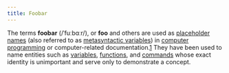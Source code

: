 ```yaml
---
title: Foobar
---
```


The terms **foobar** (/ˈfuːbɑːr/), or **foo** and others are used as [placeholder names] (also referred to as [metasyntactic variables]) in [computer programming] or computer-related documentation.[1] They have been used to name entities such as [variables], [functions], and [commands] whose exact identity is unimportant and serve only to demonstrate a concept.

[placeholder names]: https://en.wikipedia.org/wiki/Placeholder_name
[metasyntactic variables]: https://en.wikipedia.org/wiki/Metasyntactic_variable
[computer programming]: https://en.wikipedia.org/wiki/Computer_programming
[1]: https://en.wikipedia.org/wiki/Foobar#cite_note-rfc3092-1
[variables]: https://en.wikipedia.org/wiki/Variable_(computer_science)
[functions]: https://en.wikipedia.org/wiki/Function_(computer_science)
[commands]: https://en.wikipedia.org/wiki/Command_(computing)